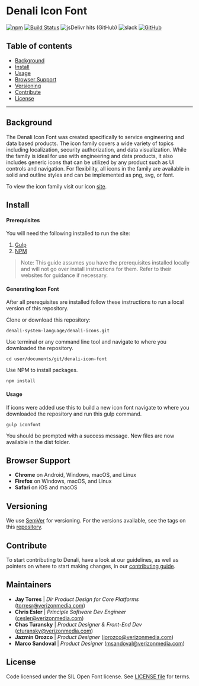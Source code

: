 # Denali Icon Font

[![npm](https://img.shields.io/npm/v/denali-icon-font?color=red)](https://www.npmjs.com/package/denali-icon-font)
[![Build Status][status-image]][status-url]
![jsDelivr hits (GitHub)](https://img.shields.io/jsdelivr/gh/hm/denali-design/denali-icon-font)
![slack](https://img.shields.io/badge/slack-Denali-3570f4.svg?cacheSeconds=2592000)
[![GitHub](https://img.shields.io/github/license/denali-design/denali-css)](https://github.com/denali-design/denali-css/blob/master/LICENSE.md)

## Table of contents

- [Background](#background)
- [Install](#install)
- [Usage](#usage)
- [Browser Support](#browser-support)
- [Versioning](#versioning)
- [Contribute](#contribute)
- [License](#license)

---

## Background

The Denali Icon Font was created specifically to service engineering and data based products. The icon family covers a wide variety of topics including localization, security authorization, and data visualization. While the family is ideal for use with engineering and data products, it also includes generic icons that can be utilized by any product such as UI controls and navigation. For flexibility, all icons in the family are available in solid and outline styles and can be implemented as png, svg, or font.

To view the icon family visit our icon [site](https://denali.design/denali-icon-font/docs/).

## Install

#### Prerequisites

You will need the following installed to run the site:

1. [Gulp](https://gulpjs.com/)
2. [NPM](https://www.npmjs.com/)

> Note: This guide assumes you have the prerequisites installed locally and will not go over install instructions for them. Refer to their websites for guidance if necessary.

#### Generating Icon Font

After all prerequisites are installed follow these instructions to run a local version of this repository.

Clone or download this repository:

```
denali-system-language/denali-icons.git
```

Use terminal or any command line tool and navigate to where you downloaded the repository.

```
cd user/documents/git/denali-icon-font
```

Use NPM to install packages.

```
npm install
```

#### Usage

If icons were added use this to build a new icon font navigate to where you downloaded the repository and run this gulp command.

```
gulp iconfont
```

You should be prompted with a success message. New files are now available in the dist folder.

## Browser Support

- **Chrome** on Android, Windows, macOS, and Linux
- **Firefox** on Windows, macOS, and Linux
- **Safari** on iOS and macOS

## Versioning

We use [SemVer](http://semver.org/) for versioning. For the versions available, see the tags on this [repository](https://github.com/denali-design/denali-icon-font/tags).

## Contribute

To start contributing to Denali, have a look at our guidelines, as well as pointers on where to start making changes, in our [contributing guide](CONTRIBUTE.md).

## Maintainers

- **Jay Torres** | _Dir Product Design for Core Platforms_ (torresr@verizonmedia.com)
- **Chris Esler** | _Principle Software Dev Engineer_ (cesler@verizonmedia.com)
- **Chas Turansky** | _Product Designer & Front-End Dev_ (cturansky@verizonmedia.com)
- **Jazmin Orozco** | _Product Designer_ (jorozco@verizonmedia.com)
- **Marco Sandoval** | _Product Designer_ (msandoval@verizonmedia.com)

## License

Code licensed under the SIL Open Font license. See [LICENSE file](LICENESE.md) for terms.

[npm-image]: https://img.shields.io/npm/v/denali-icon-font.svg
[npm-url]: https://npmjs.org/package/denali-icon-font
[status-image]: https://cd.screwdriver.cd/pipelines/3068/badge
[status-url]: https://cd.screwdriver.cd/pipelines/3068
